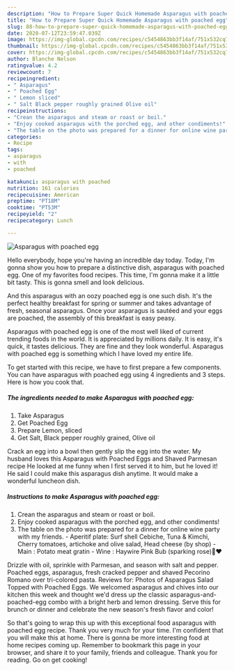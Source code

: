 ```yaml
---
description: "How to Prepare Super Quick Homemade Asparagus with poached egg"
title: "How to Prepare Super Quick Homemade Asparagus with poached egg"
slug: 88-how-to-prepare-super-quick-homemade-asparagus-with-poached-egg
date: 2020-07-12T23:59:47.039Z
image: https://img-global.cpcdn.com/recipes/c5454863bb3f14af/751x532cq70/asparagus-with-poached-egg-recipe-main-photo.jpg
thumbnail: https://img-global.cpcdn.com/recipes/c5454863bb3f14af/751x532cq70/asparagus-with-poached-egg-recipe-main-photo.jpg
cover: https://img-global.cpcdn.com/recipes/c5454863bb3f14af/751x532cq70/asparagus-with-poached-egg-recipe-main-photo.jpg
author: Blanche Nelson
ratingvalue: 4.2
reviewcount: 7
recipeingredient:
- " Asparagus"
- " Poached Egg"
- " Lemon sliced"
- " Salt Black pepper roughly grained Olive oil"
recipeinstructions:
- "Crean the asparagus and steam or roast or boil."
- "Enjoy cooked asparagus with the porched egg, and other condiments!"
- "The table on the photo was prepared for a dinner for online wine party with my friends.  Aperitif plate: Surf shell Cebiche, Tuna &amp; Kimchi, Cherry tomatoes, artichoke and olive salad, Head cheese (by shop)  Main : Potato meat gratin  Wine : Haywire Pink Bub (sparking rose)🍷❤️"
categories:
- Recipe
tags:
- asparagus
- with
- poached

katakunci: asparagus with poached 
nutrition: 161 calories
recipecuisine: American
preptime: "PT18M"
cooktime: "PT53M"
recipeyield: "2"
recipecategory: Lunch

---
```



![Asparagus with poached egg](https://img-global.cpcdn.com/recipes/c5454863bb3f14af/751x532cq70/asparagus-with-poached-egg-recipe-main-photo.jpg)

Hello everybody, hope you're having an incredible day today. Today, I'm gonna show you how to prepare a distinctive dish, asparagus with poached egg. One of my favorites food recipes. This time, I'm gonna make it a little bit tasty. This is gonna smell and look delicious.

And this asparagus with an oozy poached egg is one such dish. It&#39;s the perfect healthy breakfast for spring or summer and takes advantage of fresh, seasonal asparagus. Once your asparagus is sautéed and your eggs are poached, the assembly of this breakfast is easy peasy.

Asparagus with poached egg is one of the most well liked of current trending foods in the world. It is appreciated by millions daily. It is easy, it's quick, it tastes delicious. They are fine and they look wonderful. Asparagus with poached egg is something which I have loved my entire life.


To get started with this recipe, we have to first prepare a few components. You can have asparagus with poached egg using 4 ingredients and 3 steps. Here is how you cook that.

<!--inarticleads1-->

##### The ingredients needed to make Asparagus with poached egg:

1. Take  Asparagus
1. Get  Poached Egg
1. Prepare  Lemon, sliced
1. Get  Salt, Black pepper roughly grained, Olive oil


Crack an egg into a bowl then gently slip the egg into the water. My husband loves this Asparagus with Poached Eggs and Shaved Parmesan recipe He looked at me funny when I first served it to him, but he loved it! He said I could make this asparagus dish anytime. It would make a wonderful luncheon dish. 

<!--inarticleads2-->

##### Instructions to make Asparagus with poached egg:

1. Crean the asparagus and steam or roast or boil.
1. Enjoy cooked asparagus with the porched egg, and other condiments!
1. The table on the photo was prepared for a dinner for online wine party with my friends.  - Aperitif plate: Surf shell Cebiche, Tuna &amp; Kimchi, Cherry tomatoes, artichoke and olive salad, Head cheese (by shop)  - Main : Potato meat gratin  - Wine : Haywire Pink Bub (sparking rose)🍷❤️


Drizzle with oil, sprinkle with Parmesan, and season with salt and pepper. Poached eggs, asparagus, fresh cracked pepper and shaved Pecorino Romano over tri-colored pasta. Reviews for: Photos of Asparagus Salad Topped with Poached Eggs. We welcomed asparagus and chives into our kitchen this week and thought we&#39;d dress up the classic asparagus-and-poached-egg combo with a bright herb and lemon dressing. Serve this for brunch or dinner and celebrate the new season&#39;s fresh flavor and color! 

So that's going to wrap this up with this exceptional food asparagus with poached egg recipe. Thank you very much for your time. I'm confident that you will make this at home. There is gonna be more interesting food at home recipes coming up. Remember to bookmark this page in your browser, and share it to your family, friends and colleague. Thank you for reading. Go on get cooking!
